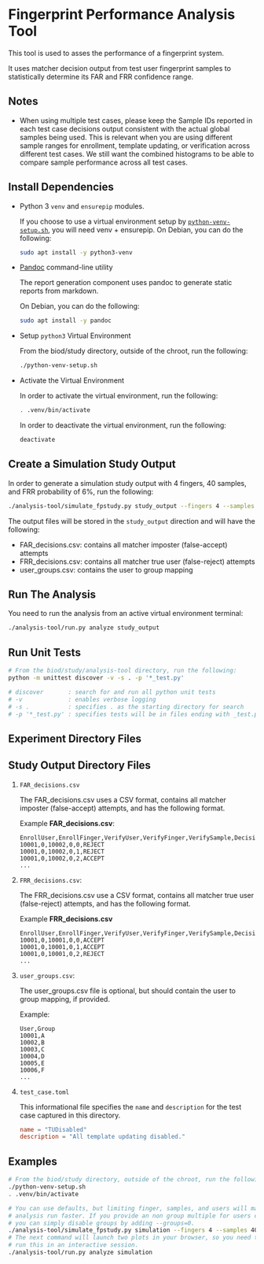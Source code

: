 # Fingerprint Performance Analysis Tool

This tool is used to asses the performance of a fingerprint system.

It uses matcher decision output from test user fingerprint samples to
statistically determine its FAR and FRR confidence range.

## Notes

*   When using multiple test cases, please keep the Sample IDs reported in each
    test case decisions output consistent with the actual global samples being
    used. This is relevant when you are using different sample ranges for
    enrollment, template updating, or verification across different test cases.
    We still want the combined histograms to be able to compare sample
    performance across all test cases.

## Install Dependencies

*   Python 3 `venv` and `ensurepip` modules.

    If you choose to use a virtual environment setup by [`python-venv-setup.sh`](../python-venv-setup.sh), you will need venv + ensurepip.
    On Debian, you can do the following:

    ```bash
    sudo apt install -y python3-venv
    ```

*   [Pandoc](https://pandoc.org/) command-line utility

    The report generation component uses pandoc to generate static reports from markdown.

    On Debian, you can do the following:

    ```bash
    sudo apt install -y pandoc
    ```

*   Setup `python3` Virtual Environment

    From the biod/study directory, outside of the chroot, run the following:

    ```bash
    ./python-venv-setup.sh
    ```

*   Activate the Virtual Environment

    In order to activate the virtual environment, run the following:

    ```bash
    . .venv/bin/activate
    ```

    In order to deactivate the virtual environment, run the following:

    ```bash
    deactivate
    ```
## Create a Simulation Study Output

In order to generate a simulation study output with 4 fingers, 40 samples, and FRR probability of 6%, run the following:

```bash
./analysis-tool/simulate_fpstudy.py study_output --fingers 4 --samples 40 --frr_prob_percent 6
```

The output files will be stored in the `study_output` direction and will have the following:

*   FAR_decisions.csv: contains all matcher imposter (false-accept) attempts
*   FRR_decisions.csv: contains all matcher true user (false-reject) attempts
*   user_groups.csv: contains the user to group mapping

## Run The Analysis

You need to run the analysis from an active virtual environment terminal:

```bash
./analysis-tool/run.py analyze study_output
```

## Run Unit Tests

```bash
# From the biod/study/analysis-tool directory, run the following:
python -m unittest discover -v -s . -p '*_test.py'

# discover       : search for and run all python unit tests
# -v             : enables verbose logging
# -s .           : specifies . as the starting directory for search
# -p '*_test.py' : specifies tests will be in files ending with _test.py
```

## Experiment Directory Files

## Study Output Directory Files

1.  `FAR_decisions.csv`

    The FAR_decisions.csv uses a CSV format, contains all matcher imposter (false-accept) attempts, and has the following format.

    Example **FAR_decisions.csv**:

    ```csv
    EnrollUser,EnrollFinger,VerifyUser,VerifyFinger,VerifySample,Decision
    10001,0,10002,0,0,REJECT
    10001,0,10002,0,1,REJECT
    10001,0,10002,0,2,ACCEPT
    ...
    ```

1. `FRR_decisions.csv`:

    The FRR_decisions.csv use a CSV format, contains all matcher true user (false-reject) attempts, and has the following format.

    Example **FRR_decisions.csv**

    ```csv
    EnrollUser,EnrollFinger,VerifyUser,VerifyFinger,VerifySample,Decision
    10001,0,10001,0,0,ACCEPT
    10001,0,10001,0,1,ACCEPT
    10001,0,10001,0,2,REJECT
    ...
    ```

1.  `user_groups.csv`:

    The user_groups.csv file is optional, but should contain the user to group
    mapping, if provided.

    Example:

    ```csv
    User,Group
    10001,A
    10002,B
    10003,C
    10004,D
    10005,E
    10006,F
    ...
    ```

1.  `test_case.toml`

    This informational file specifies the `name` and `description` for the test
    case captured in this directory.

    ```toml
    name = "TUDisabled"
    description = "All template updating disabled."
    ```

## Examples

```bash
# From the biod/study directory, outside of the chroot, run the following:
./python-venv-setup.sh
. .venv/bin/activate

# You can use defaults, but limiting finger, samples, and users will make the
# analysis run faster. If you provide an non group multiple for users count,
# you can simply disable groups by adding --groups=0.
./analysis-tool/simulate_fpstudy.py simulation --fingers 4 --samples 40 --frr_prob_percent 6
# The next command will launch two plots in your browser, so you need to
# run this in an interactive session.
./analysis-tool/run.py analyze simulation
```
